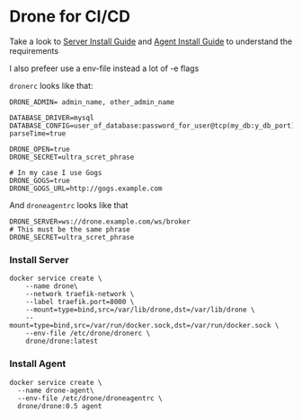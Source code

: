 # Drone for CI/CD

Take a look to [Server Install Guide](http://readme.drone.io/0.5/install/server/) and [Agent Install Guide](http://readme.drone.io/0.5/setup-agents/) to understand the requirements

I also prefeer use a env-file instead a lot of -e flags

`dronerc` looks like that:
```
DRONE_ADMIN= admin_name, other_admin_name

DATABASE_DRIVER=mysql
DATABASE_CONFIG=user_of_database:password_for_user@tcp(my_db:y_db_port)/drone?parseTime=true

DRONE_OPEN=true
DRONE_SECRET=ultra_scret_phrase

# In my case I use Gogs
DRONE_GOGS=true
DRONE_GOGS_URL=http://gogs.example.com
```

And `droneagentrc` looks like that
```
DRONE_SERVER=ws://drone.example.com/ws/broker
# This must be the same phrase
DRONE_SECRET=ultra_scret_phrase
```

### Install Server
```
docker service create \
    --name drone\
    --network traefik-network \
    --label traefik.port=8000 \
    --mount=type=bind,src=/var/lib/drone,dst=/var/lib/drone \
    --mount=type=bind,src=/var/run/docker.sock,dst=/var/run/docker.sock \
    --env-file /etc/drone/dronerc \
    drone/drone:latest
```

### Install Agent
```
docker service create \
  --name drone-agent\
  --env-file /etc/drone/droneagentrc \
  drone/drone:0.5 agent
```
